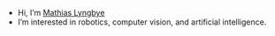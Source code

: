 - Hi, I’m [Mathias Lyngbye](https://github.com/mathiaslyngbye)
- I’m interested in robotics, computer vision, and artificial intelligence.

<!---
mathiaslyngbye/mathiaslyngbye is a ✨ special ✨ repository because its `README.md` (this file) appears on your GitHub profile.
You can click the Preview link to take a look at your changes.
--->
